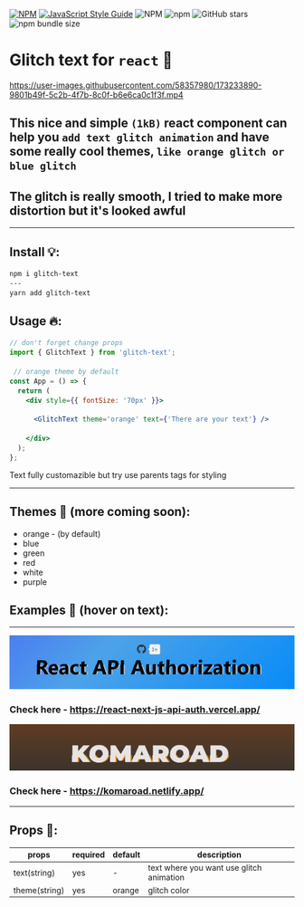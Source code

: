 [![NPM](https://img.shields.io/npm/v/glitch-text.svg)](https://www.npmjs.com/package/glitch-text)
[![JavaScript Style Guide](https://img.shields.io/badge/code_style-standard-brightgreen.svg)](https://standardjs.com)
![NPM](https://img.shields.io/npm/l/glitch-text)
![npm](https://img.shields.io/npm/dm/glitch-text)
![GitHub stars](https://img.shields.io/github/stars/Ivan-Corporation/glitch-text?style=social)
![npm bundle size](https://img.shields.io/bundlephobia/minzip/glitch-text)


# Glitch text for ```react``` 🔮



https://user-images.githubusercontent.com/58357980/173233890-9801b49f-5c2b-4f7b-8c0f-b6e6ca0c1f3f.mp4





## This nice and simple ``(1kB)`` react component can help you ``add text glitch animation`` and have some really cool themes, ```like orange glitch or blue glitch```
## The glitch is really smooth, I tried to make more distortion but it's looked awful

----
## Install 💡:
```bash
npm i glitch-text
---
yarn add glitch-text
```

## Usage 🔥:
```jsx
// don't forget change props
import { GlitchText } from 'glitch-text';

 // orange theme by default 
const App = () => {
  return (
    <div style={{ fontSize: '70px' }}>
     
      <GlitchText theme='orange' text={'There are your text'} />

    </div>
  );
};
```

Text fully customazible but try use parents tags for styling

___

## Themes 🎨 (more coming soon):

<ul>
<li>orange - (by default)
<li>blue
<li>green
<li>red
<li>white
<li>purple
</ul>


## Examples 🧤 (hover on text):
---

<img src='./2.png'>

### Check here - https://react-next-js-api-auth.vercel.app/
<img src='./1.png'>

### Check here - https://komaroad.netlify.app/ 




---
## Props 🔧:

| props  | required | default  | description |
| ------------- | ------------- | ------------- | ------------- |
| text(string)| yes | - | text where you want use glitch animation |
| theme(string) | yes | orange | glitch color |

